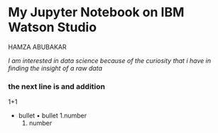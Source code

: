 # My Jupyter Notebook on IBM Watson Studio

HAMZA ABUBAKAR 

*I am interested in data science because of the curiosity that i have in finding the insight of a raw data*

### the next line is and addition 

1+1

- bullet
• bullet
1.number
  1. number
  
